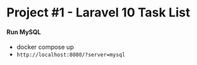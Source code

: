 # Project #1 - Laravel 10 Task List

#### Run MySQL

- docker compose up
- `http://localhost:8080/?server=mysql`
